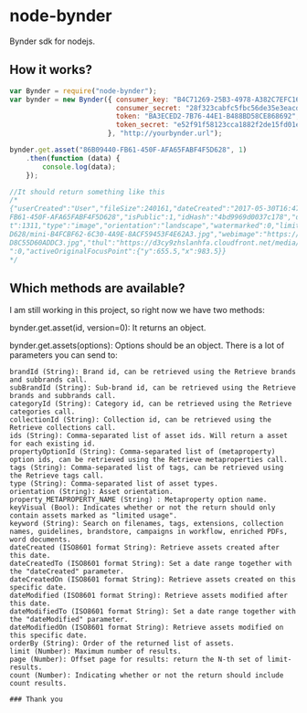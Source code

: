 # node-bynder
Bynder sdk for nodejs.

## How it works?

```javascript
var Bynder = require("node-bynder");
var bynder = new Bynder({ consumer_key: "B4C71269-25B3-4978-A382C7EFC164D4AD",
                          consumer_secret: "28f323cabfc5fbc56de35e3eacd43c4a",
                          token: "BA3ECED2-7B76-44E1-B488BD58CE868692",
                          token_secret: "e52f91f58123cca1882f2de15fd01e45"
                        }, "http://yourbynder.url");

bynder.get.asset("86B09440-FB61-450F-AFA65FABF4F5D628", 1)
    .then(function (data) {
        console.log(data);
    });

//It should return something like this
/*
{"userCreated":"User","fileSize":240161,"dateCreated":"2017-05-30T16:47:44Z","copyright":"","width":1967,"archive":0,"brandId":"2D389252-91A2-4EFF-967F62ED8F25382C","tags":["tags"],"id":"86B02440-
FB61-450F-AFA65FABF4F5D628","isPublic":1,"idHash":"4bd9969d0037c178","dateModified":"2017-05-31T13:10:21Z","datePublished":"2017-05-30T16:44:58Z","name":"name","description":"","extension":["jpg"],"heigh
t":1311,"type":"image","orientation":"landscape","watermarked":0,"limited":0,"thumbnails":{"mini":"https://d3cy9zaslanhfa.cloudfront.net/media/592A4778-B008-4791-8B34AA56BBFCA3C5/86209440-FB61-450F-AFA65FABF4F5
D628/mini-B4FCBF62-6C30-4A9E-8ACF59453F4E62A3.jpg","webimage":"https://d3cy9zhslanhfa.cloudfront.net/media/592A4778-B018-4791-8B34AA56BBFCA3C5/86B09440-FB61-450F-AFA65FABF4F5D628/webimage-15E4704B-54D2-4FC7-84B
D8C55D60ADDC3.jpg","thul":"https://d3cy9zhslanhfa.cloudfront.net/media/592A4778-B008-4792-8B34AA56BBFCA3C5/86B09440-FB61-450F-AFA65FABF4F5D628/thul-1790E4F3-BC4D-4608-BCBF17860057D72C.jpg"},"views":9,"downloads
":0,"activeOriginalFocusPoint":{"y":655.5,"x":983.5}}
*/

```

## Which methods are available?

I am still working in this project, so right now we have two methods:

bynder.get.asset(id, version=0): It returns an object.

bynder.get.assets(options): Options should be an object. There is a lot of parameters you can send to:

    brandId (String): Brand id, can be retrieved using the Retrieve brands and subbrands call.
    subBrandId (String): Sub-brand id, can be retrieved using the Retrieve brands and subbrands call.
    categoryId (String): Category id, can be retrieved using the Retrieve categories call.
    collectionId (String): Collection id, can be retrieved using the Retrieve collections call.
    ids (String): Comma-separated list of asset ids. Will return a asset for each existing id.
    propertyOptionId (String): Comma-separated list of (metaproperty) option ids, can be retrieved using the Retrieve metaproperties call.
    tags (String): Comma-separated list of tags, can be retrieved using the Retrieve tags call.
    type (String): Comma-separated list of asset types.
    orientation (String): Asset orientation.
    property_METAPROPERTY_NAME (String) : Metaproperty option name.
    keyVisual (Bool): Indicates whether or not the return should only contain assets marked as "limited usage".
    keyword (String): Search on filenames, tags, extensions, collection names, guidelines, brandstore, campaigns in workflow, enriched PDFs, word documents.
    dateCreated (ISO8601 format String): Retrieve assets created after this date.
    dateCreatedTo (ISO8601 format String): Set a date range together with the "dateCreated" parameter.
    dateCreatedOn (ISO8601 format String): Retrieve assets created on this specific date.
    dateModified (ISO8601 format String): Retrieve assets modified after this date.
    dateModifiedTo (ISO8601 format String): Set a date range together with the "dateModified" parameter.
    dateModifiedOn (ISO8601 format String): Retrieve assets modified on this specific date.
    orderBy (String): Order of the returned list of assets.
    limit (Number): Maximum number of results.
    page (Number): Offset page for results: return the N-th set of limit-results.
    count (Number): Indicating whether or not the return should include count results.

    ### Thank you